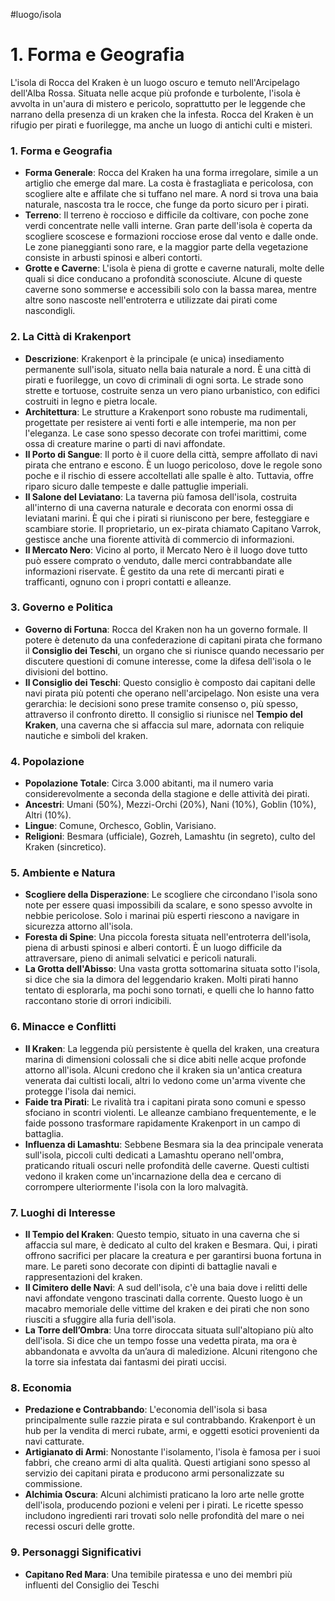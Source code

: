 #luogo/isola 
# **1. Forma e Geografia**
L'isola di Rocca del Kraken è un luogo oscuro e temuto nell'Arcipelago dell'Alba Rossa. Situata nelle acque più profonde e turbolente, l'isola è avvolta in un'aura di mistero e pericolo, soprattutto per le leggende che narrano della presenza di un kraken che la infesta. Rocca del Kraken è un rifugio per pirati e fuorilegge, ma anche un luogo di antichi culti e misteri.

### **1. Forma e Geografia**
- **Forma Generale**: Rocca del Kraken ha una forma irregolare, simile a un artiglio che emerge dal mare. La costa è frastagliata e pericolosa, con scogliere alte e affilate che si tuffano nel mare. A nord si trova una baia naturale, nascosta tra le rocce, che funge da porto sicuro per i pirati.
- **Terreno**: Il terreno è roccioso e difficile da coltivare, con poche zone verdi concentrate nelle valli interne. Gran parte dell'isola è coperta da scogliere scoscese e formazioni rocciose erose dal vento e dalle onde. Le zone pianeggianti sono rare, e la maggior parte della vegetazione consiste in arbusti spinosi e alberi contorti.
- **Grotte e Caverne**: L'isola è piena di grotte e caverne naturali, molte delle quali si dice conducano a profondità sconosciute. Alcune di queste caverne sono sommerse e accessibili solo con la bassa marea, mentre altre sono nascoste nell'entroterra e utilizzate dai pirati come nascondigli.

### **2. La Città di Krakenport**
- **Descrizione**: Krakenport è la principale (e unica) insediamento permanente sull'isola, situato nella baia naturale a nord. È una città di pirati e fuorilegge, un covo di criminali di ogni sorta. Le strade sono strette e tortuose, costruite senza un vero piano urbanistico, con edifici costruiti in legno e pietra locale.
- **Architettura**: Le strutture a Krakenport sono robuste ma rudimentali, progettate per resistere ai venti forti e alle intemperie, ma non per l'eleganza. Le case sono spesso decorate con trofei marittimi, come ossa di creature marine o parti di navi affondate.
- **Il Porto di Sangue**: Il porto è il cuore della città, sempre affollato di navi pirata che entrano e escono. È un luogo pericoloso, dove le regole sono poche e il rischio di essere accoltellati alle spalle è alto. Tuttavia, offre riparo sicuro dalle tempeste e dalle pattuglie imperiali.
- **Il Salone del Leviatano**: La taverna più famosa dell'isola, costruita all'interno di una caverna naturale e decorata con enormi ossa di leviatani marini. È qui che i pirati si riuniscono per bere, festeggiare e scambiare storie. Il proprietario, un ex-pirata chiamato Capitano Varrok, gestisce anche una fiorente attività di commercio di informazioni.
- **Il Mercato Nero**: Vicino al porto, il Mercato Nero è il luogo dove tutto può essere comprato o venduto, dalle merci contrabbandate alle informazioni riservate. È gestito da una rete di mercanti pirati e trafficanti, ognuno con i propri contatti e alleanze.

### **3. Governo e Politica**
- **Governo di Fortuna**: Rocca del Kraken non ha un governo formale. Il potere è detenuto da una confederazione di capitani pirata che formano il **Consiglio dei Teschi**, un organo che si riunisce quando necessario per discutere questioni di comune interesse, come la difesa dell'isola o le divisioni del bottino.
- **Il Consiglio dei Teschi**: Questo consiglio è composto dai capitani delle navi pirata più potenti che operano nell'arcipelago. Non esiste una vera gerarchia: le decisioni sono prese tramite consenso o, più spesso, attraverso il confronto diretto. Il consiglio si riunisce nel **Tempio del Kraken**, una caverna che si affaccia sul mare, adornata con reliquie nautiche e simboli del kraken.

### **4. Popolazione**
- **Popolazione Totale**: Circa 3.000 abitanti, ma il numero varia considerevolmente a seconda della stagione e delle attività dei pirati.
- **Ancestri**: Umani (50%), Mezzi-Orchi (20%), Nani (10%), Goblin (10%), Altri (10%).
- **Lingue**: Comune, Orchesco, Goblin, Varisiano.
- **Religioni**: Besmara (ufficiale), Gozreh, Lamashtu (in segreto), culto del Kraken (sincretico).

### **5. Ambiente e Natura**
- **Scogliere della Disperazione**: Le scogliere che circondano l'isola sono note per essere quasi impossibili da scalare, e sono spesso avvolte in nebbie pericolose. Solo i marinai più esperti riescono a navigare in sicurezza attorno all'isola.
- **Foresta di Spine**: Una piccola foresta situata nell'entroterra dell'isola, piena di arbusti spinosi e alberi contorti. È un luogo difficile da attraversare, pieno di animali selvatici e pericoli naturali.
- **La Grotta dell'Abisso**: Una vasta grotta sottomarina situata sotto l'isola, si dice che sia la dimora del leggendario kraken. Molti pirati hanno tentato di esplorarla, ma pochi sono tornati, e quelli che lo hanno fatto raccontano storie di orrori indicibili.

### **6. Minacce e Conflitti**
- **Il Kraken**: La leggenda più persistente è quella del kraken, una creatura marina di dimensioni colossali che si dice abiti nelle acque profonde attorno all'isola. Alcuni credono che il kraken sia un'antica creatura venerata dai cultisti locali, altri lo vedono come un'arma vivente che protegge l'isola dai nemici.
- **Faide tra Pirati**: Le rivalità tra i capitani pirata sono comuni e spesso sfociano in scontri violenti. Le alleanze cambiano frequentemente, e le faide possono trasformare rapidamente Krakenport in un campo di battaglia.
- **Influenza di Lamashtu**: Sebbene Besmara sia la dea principale venerata sull'isola, piccoli culti dedicati a Lamashtu operano nell'ombra, praticando rituali oscuri nelle profondità delle caverne. Questi cultisti vedono il kraken come un'incarnazione della dea e cercano di corrompere ulteriormente l'isola con la loro malvagità.

### **7. Luoghi di Interesse**
- **Il Tempio del Kraken**: Questo tempio, situato in una caverna che si affaccia sul mare, è dedicato al culto del kraken e Besmara. Qui, i pirati offrono sacrifici per placare la creatura e per garantirsi buona fortuna in mare. Le pareti sono decorate con dipinti di battaglie navali e rappresentazioni del kraken.
- **Il Cimitero delle Navi**: A sud dell'isola, c'è una baia dove i relitti delle navi affondate vengono trascinati dalla corrente. Questo luogo è un macabro memoriale delle vittime del kraken e dei pirati che non sono riusciti a sfuggire alla furia dell'isola.
- **La Torre dell’Ombra**: Una torre diroccata situata sull'altopiano più alto dell'isola. Si dice che un tempo fosse una vedetta pirata, ma ora è abbandonata e avvolta da un’aura di maledizione. Alcuni ritengono che la torre sia infestata dai fantasmi dei pirati uccisi.

### **8. Economia**
- **Predazione e Contrabbando**: L'economia dell'isola si basa principalmente sulle razzie pirata e sul contrabbando. Krakenport è un hub per la vendita di merci rubate, armi, e oggetti esotici provenienti da navi catturate.
- **Artigianato di Armi**: Nonostante l'isolamento, l'isola è famosa per i suoi fabbri, che creano armi di alta qualità. Questi artigiani sono spesso al servizio dei capitani pirata e producono armi personalizzate su commissione.
- **Alchimia Oscura**: Alcuni alchimisti praticano la loro arte nelle grotte dell'isola, producendo pozioni e veleni per i pirati. Le ricette spesso includono ingredienti rari trovati solo nelle profondità del mare o nei recessi oscuri delle grotte.

### **9. Personaggi Significativi**
- **Capitano Red Mara**: Una temibile piratessa e uno dei membri più influenti del Consiglio dei Teschi